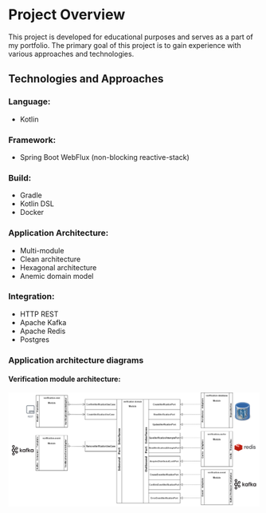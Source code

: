 # Project Overview

This project is developed for educational purposes and serves as a part of my portfolio. The primary goal of this
project is to gain experience with various approaches and technologies.

## Technologies and Approaches

### Language:

- Kotlin

### Framework:

- Spring Boot WebFlux (non-blocking reactive-stack)

### Build:

- Gradle
- Kotlin DSL
- Docker

### Application Architecture:

- Multi-module
- Clean architecture
- Hexagonal architecture
- Anemic domain model

### Integration:

- HTTP REST
- Apache Kafka
- Apache Redis
- Postgres

### Application architecture diagrams

#### Verification module architecture:

![verification-module.png](documentation%2Fverification-module.png)